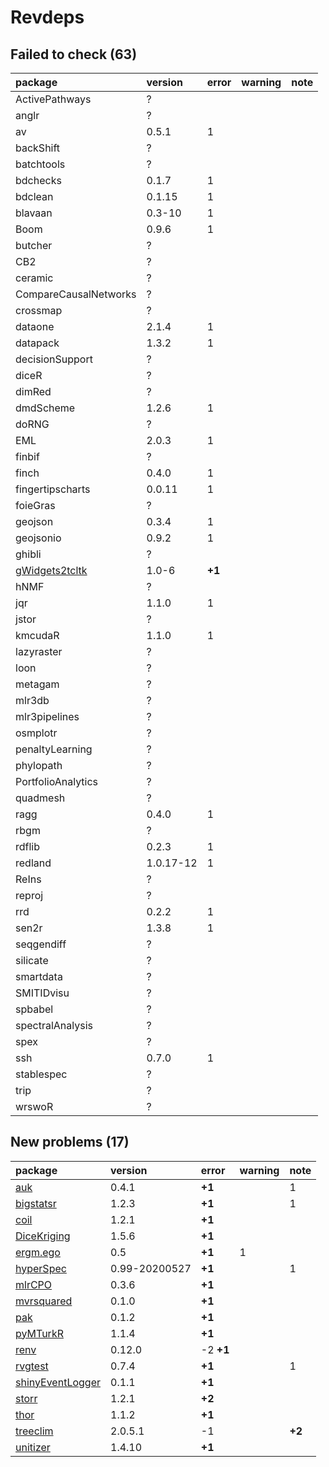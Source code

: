 # Revdeps

## Failed to check (63)

|package                                      |version   |error  |warning |note |
|:--------------------------------------------|:---------|:------|:-------|:----|
|ActivePathways                               |?         |       |        |     |
|anglr                                        |?         |       |        |     |
|av                                           |0.5.1     |1      |        |     |
|backShift                                    |?         |       |        |     |
|batchtools                                   |?         |       |        |     |
|bdchecks                                     |0.1.7     |1      |        |     |
|bdclean                                      |0.1.15    |1      |        |     |
|blavaan                                      |0.3-10    |1      |        |     |
|Boom                                         |0.9.6     |1      |        |     |
|butcher                                      |?         |       |        |     |
|CB2                                          |?         |       |        |     |
|ceramic                                      |?         |       |        |     |
|CompareCausalNetworks                        |?         |       |        |     |
|crossmap                                     |?         |       |        |     |
|dataone                                      |2.1.4     |1      |        |     |
|datapack                                     |1.3.2     |1      |        |     |
|decisionSupport                              |?         |       |        |     |
|diceR                                        |?         |       |        |     |
|dimRed                                       |?         |       |        |     |
|dmdScheme                                    |1.2.6     |1      |        |     |
|doRNG                                        |?         |       |        |     |
|EML                                          |2.0.3     |1      |        |     |
|finbif                                       |?         |       |        |     |
|finch                                        |0.4.0     |1      |        |     |
|fingertipscharts                             |0.0.11    |1      |        |     |
|foieGras                                     |?         |       |        |     |
|geojson                                      |0.3.4     |1      |        |     |
|geojsonio                                    |0.9.2     |1      |        |     |
|ghibli                                       |?         |       |        |     |
|[gWidgets2tcltk](failures.md#gwidgets2tcltk) |1.0-6     |__+1__ |        |     |
|hNMF                                         |?         |       |        |     |
|jqr                                          |1.1.0     |1      |        |     |
|jstor                                        |?         |       |        |     |
|kmcudaR                                      |1.1.0     |1      |        |     |
|lazyraster                                   |?         |       |        |     |
|loon                                         |?         |       |        |     |
|metagam                                      |?         |       |        |     |
|mlr3db                                       |?         |       |        |     |
|mlr3pipelines                                |?         |       |        |     |
|osmplotr                                     |?         |       |        |     |
|penaltyLearning                              |?         |       |        |     |
|phylopath                                    |?         |       |        |     |
|PortfolioAnalytics                           |?         |       |        |     |
|quadmesh                                     |?         |       |        |     |
|ragg                                         |0.4.0     |1      |        |     |
|rbgm                                         |?         |       |        |     |
|rdflib                                       |0.2.3     |1      |        |     |
|redland                                      |1.0.17-12 |1      |        |     |
|ReIns                                        |?         |       |        |     |
|reproj                                       |?         |       |        |     |
|rrd                                          |0.2.2     |1      |        |     |
|sen2r                                        |1.3.8     |1      |        |     |
|seqgendiff                                   |?         |       |        |     |
|silicate                                     |?         |       |        |     |
|smartdata                                    |?         |       |        |     |
|SMITIDvisu                                   |?         |       |        |     |
|spbabel                                      |?         |       |        |     |
|spectralAnalysis                             |?         |       |        |     |
|spex                                         |?         |       |        |     |
|ssh                                          |0.7.0     |1      |        |     |
|stablespec                                   |?         |       |        |     |
|trip                                         |?         |       |        |     |
|wrswoR                                       |?         |       |        |     |

## New problems (17)

|package                                          |version       |error     |warning |note   |
|:------------------------------------------------|:-------------|:---------|:-------|:------|
|[auk](problems.md#auk)                           |0.4.1         |__+1__    |        |1      |
|[bigstatsr](problems.md#bigstatsr)               |1.2.3         |__+1__    |        |1      |
|[coil](problems.md#coil)                         |1.2.1         |__+1__    |        |       |
|[DiceKriging](problems.md#dicekriging)           |1.5.6         |__+1__    |        |       |
|[ergm.ego](problems.md#ergmego)                  |0.5           |__+1__    |1       |       |
|[hyperSpec](problems.md#hyperspec)               |0.99-20200527 |__+1__    |        |1      |
|[mlrCPO](problems.md#mlrcpo)                     |0.3.6         |__+1__    |        |       |
|[mvrsquared](problems.md#mvrsquared)             |0.1.0         |__+1__    |        |       |
|[pak](problems.md#pak)                           |0.1.2         |__+1__    |        |       |
|[pyMTurkR](problems.md#pymturkr)                 |1.1.4         |__+1__    |        |       |
|[renv](problems.md#renv)                         |0.12.0        |-2 __+1__ |        |       |
|[rvgtest](problems.md#rvgtest)                   |0.7.4         |__+1__    |        |1      |
|[shinyEventLogger](problems.md#shinyeventlogger) |0.1.1         |__+1__    |        |       |
|[storr](problems.md#storr)                       |1.2.1         |__+2__    |        |       |
|[thor](problems.md#thor)                         |1.1.2         |__+1__    |        |       |
|[treeclim](problems.md#treeclim)                 |2.0.5.1       |-1        |        |__+2__ |
|[unitizer](problems.md#unitizer)                 |1.4.10        |__+1__    |        |       |

